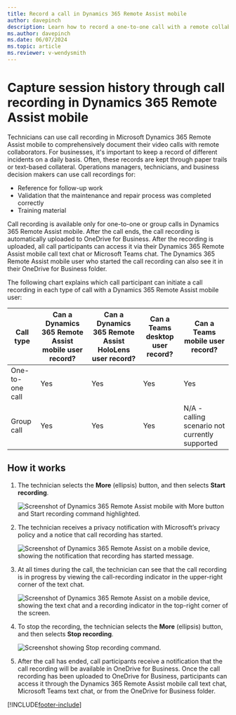 ```yaml
---
title: Record a call in Dynamics 365 Remote Assist mobile
author: davepinch
description: Learn how to record a one-to-one call with a remote collaborator in Dynamics 365 Remote Assist mobile. 
ms.author: davepinch
ms.date: 06/07/2024
ms.topic: article
ms.reviewer: v-wendysmith
---
```


# Capture session history through call recording in Dynamics 365 Remote Assist mobile

Technicians can use call recording in Microsoft Dynamics 365 Remote Assist mobile to comprehensively document their video calls with remote collaborators. For businesses, it's important to keep a record of different incidents on a daily basis. Often, these records are kept through paper trails or text-based collateral. Operations managers, technicians, and business decision makers can use call recordings for:

- Reference for follow-up work
- Validation that the maintenance and repair process was completed correctly
- Training material

Call recording is available only for one-to-one or group calls in Dynamics 365 Remote Assist mobile. After the call ends, the call recording is automatically uploaded to OneDrive for Business. After the recording is uploaded, all call participants can access it via their Dynamics 365 Remote Assist mobile call text chat or  Microsoft Teams chat. The Dynamics 365 Remote Assist mobile user who started the call recording can also see it in their OneDrive for Business folder.

The following chart explains which call participant can initiate a call recording in each type of call with a Dynamics 365 Remote Assist mobile user:

| Call type|Can a Dynamics 365 Remote Assist mobile user record?     |Can a Dynamics 365 Remote Assist HoloLens user record?     | Can a Teams desktop user record? |  Can a Teams mobile user record?  |  
|---|---|---|---|---|
|  One-to-one call |  Yes |  Yes |  Yes | Yes |
|  Group call |  Yes | Yes | Yes | N/A - calling scenario not currently supported |  

## How it works

1. The technician selects the **More** (ellipsis) button, and then selects **Start recording**.

    ![Screenshot of Dynamics 365 Remote Assist mobile with More button and Start recording command highlighted.](./media/call-recording-1.jpg)

2. The technician receives a privacy notification with Microsoft’s privacy policy and a notice that call recording has started. 

    ![Screenshot of Dynamics 365 Remote Assist on a mobile device, showing the notification that recording has started message.](./media/call-recording-2.jpg)

3. At all times during the call, the technician can see that the call recording is in progress by viewing the call-recording indicator in the upper-right corner of the text chat.

    ![Screenshot of Dynamics 365 Remote Assist on a mobile device, showing the text chat and a recording indicator in the top-right corner of the screen.](./media/call-recording-3.jpg)

4. To stop the recording, the technician selects the **More** (ellipsis) button, and then selects **Stop recording**. 

    ![Screenshot showing Stop recording command.](./media/record-calls-stop-recording.jpg)

5. After the call has ended, call participants receive a notification that the call recording will be available in OneDrive for Business. Once the call recording has been uploaded to OneDrive for Business, participants can access it through the Dynamics 365 Remote Assist mobile call text chat, Microsoft Teams text chat, or from the OneDrive for Business folder.

[!INCLUDE[footer-include](../../includes/footer-banner.md)]
